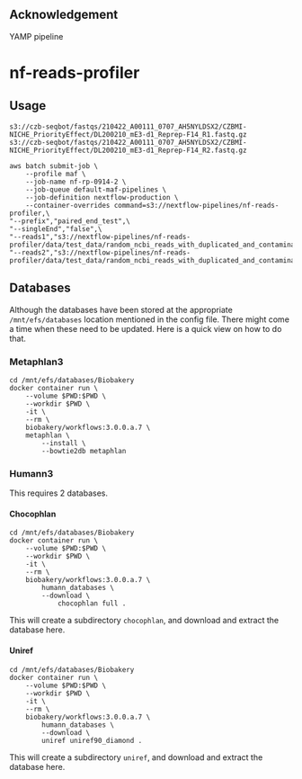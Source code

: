 ## Acknowledgement

YAMP pipeline

# nf-reads-profiler

## Usage

```{bash}
s3://czb-seqbot/fastqs/210422_A00111_0707_AH5NYLDSX2/CZBMI-NICHE_PriorityEffect/DL200210_mE3-d1_Reprep-F14_R1.fastq.gz
s3://czb-seqbot/fastqs/210422_A00111_0707_AH5NYLDSX2/CZBMI-NICHE_PriorityEffect/DL200210_mE3-d1_Reprep-F14_R2.fastq.gz
```

```{bash}
aws batch submit-job \
    --profile maf \
    --job-name nf-rp-0914-2 \
    --job-queue default-maf-pipelines \
    --job-definition nextflow-production \
    --container-overrides command=s3://nextflow-pipelines/nf-reads-profiler,\
"--prefix","paired_end_test",\
"--singleEnd","false",\
"--reads1","s3://nextflow-pipelines/nf-reads-profiler/data/test_data/random_ncbi_reads_with_duplicated_and_contaminants_R1.fastq.gz",\
"--reads2","s3://nextflow-pipelines/nf-reads-profiler/data/test_data/random_ncbi_reads_with_duplicated_and_contaminants_R2.fastq.gz"
```

## Databases

Although the databases have been stored at the appropriate `/mnt/efs/databases` location mentioned in the config file. There might come a time when these need to be updated. Here is a quick view on how to do that.

### Metaphlan3

```{bash}
cd /mnt/efs/databases/Biobakery
docker container run \
    --volume $PWD:$PWD \
    --workdir $PWD \
    -it \
    --rm \
    biobakery/workflows:3.0.0.a.7 \
    metaphlan \
        --install \
        --bowtie2db metaphlan
```

### Humann3

This requires 2 databases.

#### Chocophlan

```{bash}
cd /mnt/efs/databases/Biobakery
docker container run \
    --volume $PWD:$PWD \
    --workdir $PWD \
    -it \
    --rm \
    biobakery/workflows:3.0.0.a.7 \
        humann_databases \
        --download \
            chocophlan full .
```

This will create a subdirectory `chocophlan`, and download and extract the database here.

#### Uniref

```{bash}
cd /mnt/efs/databases/Biobakery
docker container run \
    --volume $PWD:$PWD \
    --workdir $PWD \
    -it \
    --rm \
    biobakery/workflows:3.0.0.a.7 \
        humann_databases \
        --download \
        uniref uniref90_diamond .
```

This will create a subdirectory `uniref`, and download and extract the database here.
